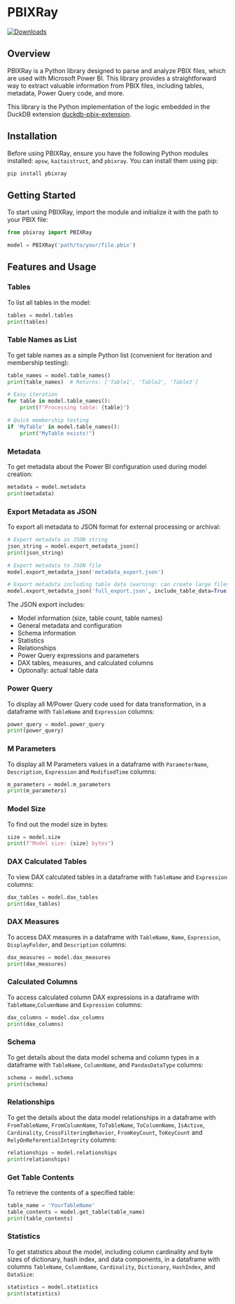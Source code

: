 # PBIXRay
[![Downloads](https://static.pepy.tech/badge/pbixray)](https://pepy.tech/project/pbixray)
## Overview

PBIXRay is a Python library designed to parse and analyze PBIX files, which are used with Microsoft Power BI. This library provides a straightforward way to extract valuable information from PBIX files, including tables, metadata, Power Query code, and more.

This library is the Python implementation of the logic embedded in the DuckDB extension [duckdb-pbix-extension](https://github.com/Hugoberry/duckdb-pbix-extension/).

## Installation

Before using PBIXRay, ensure you have the following Python modules installed: `apsw`, `kaitaistruct`, and `pbixray`. You can install them using pip:

```bash
pip install pbixray
```

## Getting Started
To start using PBIXRay, import the module and initialize it with the path to your PBIX file:
```python
from pbixray import PBIXRay

model = PBIXRay('path/to/your/file.pbix')
```

## Features and Usage
### Tables
To list all tables in the model:
```python
tables = model.tables
print(tables)
```
### Table Names as List
To get table names as a simple Python list (convenient for iteration and membership testing):
```python
table_names = model.table_names()
print(table_names)  # Returns: ['Table1', 'Table2', 'Table3']

# Easy iteration
for table in model.table_names():
    print(f"Processing table: {table}")

# Quick membership testing
if 'MyTable' in model.table_names():
    print("MyTable exists!")
```
### Metadata
To get metadata about the Power BI configuration used during model creation:
```python
metadata = model.metadata
print(metadata)
```
### Export Metadata as JSON
To export all metadata to JSON format for external processing or archival:
```python
# Export metadata as JSON string
json_string = model.export_metadata_json()
print(json_string)

# Export metadata to JSON file
model.export_metadata_json('metadata_export.json')

# Export metadata including table data (warning: can create large files)
model.export_metadata_json('full_export.json', include_table_data=True)
```

The JSON export includes:
- Model information (size, table count, table names)
- General metadata and configuration
- Schema information
- Statistics
- Relationships
- Power Query expressions and parameters
- DAX tables, measures, and calculated columns
- Optionally: actual table data

### Power Query
To display all M/Power Query code used for data transformation, in a dataframe with `TableName` and `Expression` columns:
```python
power_query = model.power_query
print(power_query)
```
### M Parameters
To display all M Parameters values in a dataframe with `ParameterName`, `Description`, `Expression` and `ModifiedTime` columns:
```python
m_parameters = model.m_parameters
print(m_parameters)
```
### Model Size
To find out the model size in bytes:
```python
size = model.size
print(f"Model size: {size} bytes")
```
### DAX Calculated Tables
To view DAX calculated tables in a dataframe with `TableName` and `Expression` columns:
```python
dax_tables = model.dax_tables
print(dax_tables)
```
### DAX Measures
To access DAX measures in a dataframe with `TableName`, `Name`, `Expression`, `DisplayFolder`, and `Description` columns:
```python
dax_measures = model.dax_measures
print(dax_measures)
```
### Calculated Columns
To access calculated column DAX expressions in a dataframe with `TableName`,`ColumnName` and `Expression` columns:
```python
dax_columns = model.dax_columns
print(dax_columns)
```
### Schema
To get details about the data model schema and column types in a dataframe with `TableName`, `ColumnName`, and `PandasDataType` columns:
```python
schema = model.schema
print(schema)
```
### Relationships
To get the details about the data model relationships in a dataframe with `FromTableName`, `FromColumnName`, `ToTableName`, `ToColumnName`, `IsActive`, `Cardinality`, `CrossFilteringBehavior`, `FromKeyCount`, `ToKeyCount` and `RelyOnReferentialIntegrity` columns:
```python
relationships = model.relationships
print(relationships)
```
### Get Table Contents
To retrieve the contents of a specified table:
```python
table_name = 'YourTableName'
table_contents = model.get_table(table_name)
print(table_contents)
```
### Statistics
To get statistics about the model, including column cardinality and byte sizes of dictionary, hash index, and data components, in a dataframe with columns `TableName`, `ColumnName`, `Cardinality`, `Dictionary`, `HashIndex`, and `DataSize`:
```python
statistics = model.statistics
print(statistics)
```
